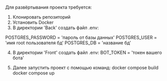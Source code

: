 Для развёртывания проекта требуется:
1. Клонировать репозиторий
2. Установить Docker 
3. В директории 'Back' создать файл .env:

  POSTGRES_PASSWORD = 'пароль от базы данных'
  POSTGRES_USER = 'имя root пользователя бд'
  POSTGRES_DB = 'название бд'

4. В директории 'Front' создать файл .env:
  BOT_TOKEN = 'токен вашего бота'

5. Далее запустить проект с помощью команд:
  docker compose build
  docker compose up

